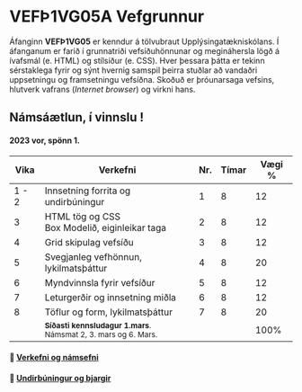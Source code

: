 # VEFÞ1VG05A Vefgrunnur

Áfanginn **VEFÞ1VG05** er kenndur á tölvubraut Upplýsingatækniskólans. Í áfanganum er farið í grunnatriði vefsíðuhönnunar og megináhersla lögð á ívafsmál (e. HTML) og stílsíður (e. CSS). Hver þessara þátta er tekinn sérstaklega fyrir og sýnt hvernig samspil þeirra stuðlar að vandaðri uppsetningu og framsetningu vefsíðna. Skoðuð er þróunarsaga vefsins, hlutverk vafrans (_Internet browser_) og virkni hans.

## Námsáætlun, í vinnslu !

#### 2023 vor, spönn 1. 

| Vika  | Verkefni  | Nr. | Tímar | Vægi % |
|---|---|---|---|---|
| 1 - 2  | Innsetning forrita og undirbúningur  | 1  | 8 | 12 |
| 3  | HTML tög og CSS <br>Box Modelið, eiginleikar taga  | 2 | 8  | 12 |
| 4  | Grid skipulag vefsíðu | 3  | 8 | 12 |
| 5  | Svegjanleg vefhönnun, lykilmatsþáttur | 4  | 8  | 20 |
| 6  | Myndvinnsla fyrir vefsíður | 5  | 8 | 12  |
| 7  | Leturgerðir og innsetning miðla | 6  | 8 | 12 |
| 8  | Töflur og form, lykilmatsþáttur | 7 | 8 | 20 |
|    | <sub>**Síðasti  kennsludagur 1.mars**. <br> Námsmat 2, 3. mars og 6. Mars.</sub> |  |  | 100%  |

#### 🧙 [Verkefni og námsefni](https://github.com/vefgrunnur/23-Verkefni-s1/)
#### 👋 [Undirbúningur og bjargir](https://github.com/vefgrunnur/23-Verkefni-s1/wiki)


